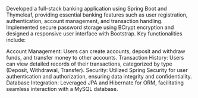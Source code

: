 Developed a full-stack banking application using Spring Boot and Thymeleaf, providing essential banking features such as user registration, authentication, account management, and transaction handling. Implemented secure password storage using BCrypt encryption and designed a responsive user interface with Bootstrap. Key functionalities include:

Account Management: Users can create accounts, deposit and withdraw funds, and transfer money to other accounts.
Transaction History: Users can view detailed records of their transactions, categorized by type (Deposit, Withdrawal, Transfer).
Security: Utilized Spring Security for user authentication and authorization, ensuring data integrity and confidentiality.
Database Integration: Leveraged JPA and Hibernate for ORM, facilitating seamless interaction with a MySQL database.
